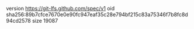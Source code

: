 version https://git-lfs.github.com/spec/v1
oid sha256:89b7cfce7670e0e90fc947eaf35c28e794bf215c83a75346f7b8fc8d94cd2578
size 19087
